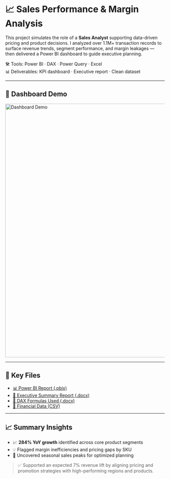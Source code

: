 # 📈 Sales Performance & Margin Analysis

This project simulates the role of a **Sales Analyst** supporting data-driven pricing and product decisions. I analyzed over 1.1M+ transaction records to surface revenue trends, segment performance, and margin leakages — then delivered a Power BI dashboard to guide executive planning.

🛠️ Tools: Power BI · DAX · Power Query · Excel  
📊 Deliverables: KPI dashboard · Executive report · Clean dataset

---

## 🎥 Dashboard Demo

<img src="./Sale%20Performance%20Analysis/demo.gif" alt="Dashboard Demo" width="800"/>

---

## 🔗 Key Files  
- [📊 Power BI Report (.pbix)](./Sale%20Performance%20Analysis/Sale_Report_project.pbix)  
- [📄 Executive Summary Report (.docx)](./Sale%20Performance%20Analysis/Sales%20Performance%20Executive%20Report.docx)  
- [🧮 DAX Formulas Used (.docx)](./Sale%20Performance%20Analysis/DAX%20Formula.docx)  
- [📂 Financial Data (CSV)](./Sale%20Performance%20Analysis/financial_data.csv)

---

## 📈 Summary Insights  
- 📈 **284% YoY growth** identified across core product segments  
- 💡 Flagged margin inefficiencies and pricing gaps by SKU  
- 📅 Uncovered seasonal sales peaks for optimized planning

> ✅ Supported an expected 7% revenue lift by aligning pricing and promotion strategies with high-performing regions and products.
